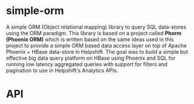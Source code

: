 # simple-orm

A simple ORM (Object relational mapping) library to query SQL data-stores using the ORM paradigm.
This library is based on a project called **Phorm (Phoenix ORM)** which is written based on the same ideas used
in this project to provide a simple ORM based data access layer on top of Apache Phoenix + HBase data-store in Helpshift.
The goal was to build a simple but effective big data query platform on HBase using Phoenix and SQL for running low latency 
aggregated queries with support for filters and pagination to use in Helpshift's Analytics APIs.

# API



